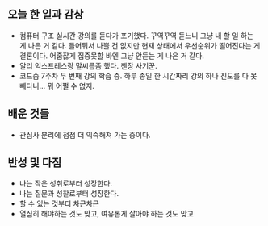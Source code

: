 ## 오늘 한 일과 감상

- 컴퓨터 구조 실시간 강의를 듣다가 포기했다. 꾸역꾸역 듣느니 그냥 내 할 일 하는 게 나은 거 같다. 들어둬서 나쁠 건 없지만 현재 상태에서 우선순위가 떨어진다는 게 결론이다. 어줍잖게 집중못할 바엔 그냥 안듣는 게 나은 거 같다.
- 알리 익스프레스랑 말씨름좀 했다. 젠장 사기꾼. 
- 코드숨 7주차 두 번째 강의 학습 중. 하루 종일 한 시간짜리 강의 하나 진도를 다 못 빼다니... 뭐 어쩔 수 없지.

## 배운 것들
- 관심사 분리에 점점 더 익숙해져 가는 중이다. 

## 반성 및 다짐

- 나는 작은 성취로부터 성장한다.
- 나는 질문과 성찰로부터 성장한다.
- 할 수 있는 것부터 차근차근
- 열심히 해야하는 것도 맞고, 여유롭게 살아야 하는 것도 맞고